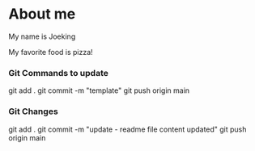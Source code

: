 # About me

My name is Joeking

My favorite food is pizza!

### Git Commands to update

 git add .
 git commit -m "template"
 git push origin main


### Git Changes

 git add .
 git commit -m  "update - readme file content updated"
 git push origin main
